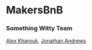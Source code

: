 # MakersBnB
### Something Witty Team
[Alex Kharouk](https://github.com/kharouk), [Jonathan Andrews](https://github.com/JonathanAndrews)